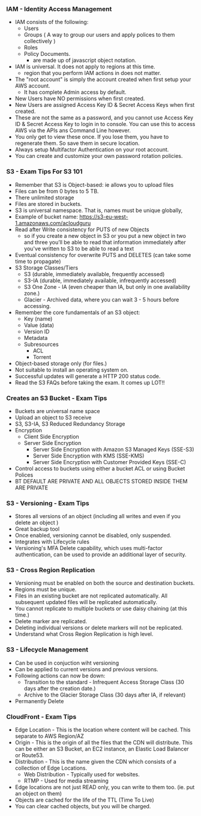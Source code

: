 ### IAM - Identity Access Management 

* IAM consists of the following:
    - Users 
    - Groups ( A way to group our users and apply polices to them collectively ) 
    - Roles 
    - Policy Documents.
        - are made up of javascript object notation. 
* IAM is universal. It does not apply to regions at this time. 
    - region that you perform IAM actions in does not matter.
* The "root account" is simply the account created when first setup your AWS account. 
    - It has complete Admin access by default.
* New Users have NO permissions when first created. 
* New Users are assigned Access Key ID & Secret Access Keys when first created.
* These are not the same as a password, and you cannot use Access Key ID & Secret Access Key to login in to console. You can use this to access AWS via the APIs ans Command Line however.
* You only get to view these once. If you lose them, you have to regenerate them. So save them in secure location. 
* Always setup Multifactor Authentication on your root account.
* You can create and customize your own password rotation policies.
   
### S3 - Exam Tips For S3 101

* Remember that S3 is Object-based: ie allows you to upload files
* Files can be from 0 bytes to 5 TB.
* There unlimited storage
* Files are stored in buckets.
* S3 is universal namespace. That is, names must be unique globally, 
* Example of bucket name: https://s3-eu-west-1.amazonaws.com/acloudguru
* Read after Write consistency for PUTS of new Objects
    - so if you create a new object in S3 or you put a new object in two and three you’ll be able to read that information immediately after you've written to S3 to be able to read a text
* Eventual consistency for overwrite PUTS and DELETES (can take some time to propagate)
* S3 Storage Classes/Tiers
    - S3 (durable, immediately available, frequently accessed)
    - S3-IA (durable, immediately available, infrequently accessed)
    - S3 One Zone - IA (even cheaper than IA, but only in one availability zone.)
    - Glacier - Archived data, where you can wait 3 - 5 hours before accessing.
* Remember the core fundamentals of an S3 object:
    - Key (name)
    - Value (data)
    - Version ID
    - Metadata
    - Subresources
        - ACL
        - Torrent
* Object-based storage only (for files.)
* Not suitable to install an operating system on.
* Successful updates will generate a HTTP 200 status code.
* Read the S3 FAQs before taking the exam. It comes up LOT!!	 
 
### Creates an S3 Bucket - Exam Tips

* Buckets are universal name space
* Upload an object to S3 receive
* S3, S3-IA, S3 Reduced Redundancy Storage
* Encryption  
    - Client Side Encryption
    - Server Side Encryption
        - Server Side Encryption with Amazon S3 Managed Keys (SSE-S3)
        - Server Side Encryption with KMS (SSE-KMS)
        - Server Side Encryption with Customer Provided Keys (SSE-C)
 * Control access to buckets using either a bucket ACL or using Bucket Polices
 * BT DEFAULT ARE PRIVATE AND ALL OBJECTS STORED INSIDE THEM ARE PRIVATE
        
 ### S3 - Versioning - Exam Tips
  
* Stores all versions of an object (including all writes and even if you delete an object )
* Great backup tool
* Once enabled, versioning cannot be disabled, only suspended.
* Integrates with Lifecycle rules
* Versioning's MFA Delete capability, which uses multi-factor authentication, can be used to provide an additional layer of security. 

### S3 - Cross Region Replication 

* Versioning must be enabled on both the source and destination buckets. 
* Regions must be unique. 
* Files in an existing bucket are not replicated automatically. All subsequent updated files will be replicated automatically. 
* You cannot replicate to multiple buckets or use daisy chaining (at this time.)
* Delete marker are replicated. 
* Deleting individual versions or delete markers will not be replicated. 
* Understand what Cross Region Replication is high level. 

### S3 - Lifecycle Management 

* Can be used in conjuction wiht versioning
* Can be applied to current versions and previous versions.
* Following actions can now be down:
    - Transition to the standard - Infrequent Access Storage Class
    (30 days after the creation date.) 
   - Archive to the Glacier Storage Class (30 days after IA, if relevant)
* Permanently Delete

### CloudFront - Exam Tips

* Edge Location - This is the location where content will be cached. This separate to AWS Region/AZ
* Origin - This is the origin of all the files that the CDN will distribute. This can be either an S3 Bucket, an EC2 instance, an Elastic Load Balancer or Route53.
* Distribution - This is the name given the CDN which consists of a collection of Edge Locations.
    - Web Distribution - Typically used for websites.
    - RTMP - Used for media streaming
* Edge locations are not just READ only, you can write to them too. (ie. put an object on them)
* Objects are cached for the life of the TTL (Time To Live)
* You can clear cached objects, but you will be charged. 
     